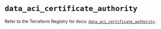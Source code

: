 # `data_aci_certificate_authority`

Refer to the Terraform Registry for docs: [`data_aci_certificate_authority`](https://registry.terraform.io/providers/ciscodevnet/aci/2.17.0/docs/data-sources/certificate_authority).
